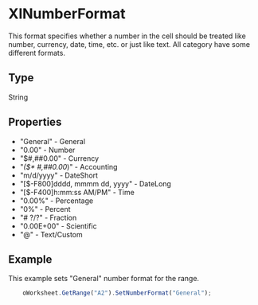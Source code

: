 # XlNumberFormat

This format specifies whether a number in the cell should be treated like number, currency, date, time, etc. or just like text. All category have some different formats.

## Type

String

## Properties

- "General" - General
- "0.00" - Number
- "$#,##0.00" - Currency
- "_($* #,##0.00_)" - Accounting
- "m/d/yyyy" - DateShort
- "[$-F800]dddd, mmmm dd, yyyy" - DateLong
- "[$-F400]h:mm:ss AM/PM" - Time
- "0.00%" - Percentage
- "0%" - Percent
- "# ?/?" - Fraction
- "0.00E+00" - Scientific
- "@" - Text/Custom

## Example

This example sets "General" number format for the range.

```javascript
	oWorksheet.GetRange("A2").SetNumberFormat("General");
```